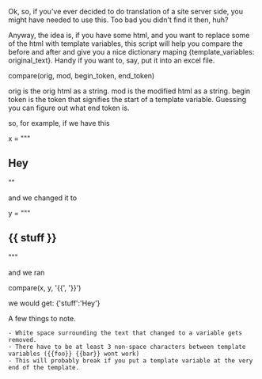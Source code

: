 

Ok, so, if you've ever decided to do translation of a site server side, you might have needed to use this.  Too bad you didn't find it then, huh?

Anyway, the idea is, if you have some html, and you want to replace some of the html with template variables, this script will help you compare the before and after and give you a nice dictionary maping {template_variables: original_text}.  Handy if you want to, say, put it into an excel file.


compare(orig, mod, begin_token, end_token)

orig is the orig html as a string.  mod is the modified html as a string.  begin token is the token that signifies the start of a template variable.  Guessing you can figure out what end token is.

so, for example, if we have this

x = """
<html>
    <body>
        <h2> Hey </h2>
    </body>
</html>
""


and we changed it to

y = """
<html>
    <body>
        <h2> {{ stuff }} </h2>
    <body>
<html>
"""



and we ran 

compare(x, y, '{{', '}}')


we would get: {'stuff':'Hey'}



A few things to note.

    - White space surrounding the text that changed to a variable gets removed.
    - There have to be at least 3 non-space characters between template variables ({{foo}} {{bar}} wont work)
    - This will probably break if you put a template variable at the very end of the template.






